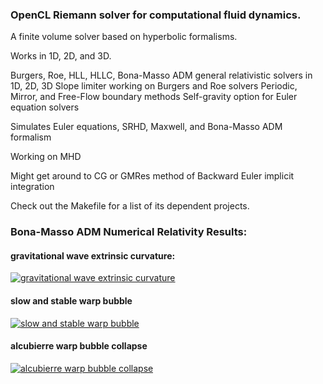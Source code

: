 ### OpenCL Riemann solver for computational fluid dynamics.

A finite volume solver based on hyperbolic formalisms.

Works in 1D, 2D, and 3D.

Burgers, Roe, HLL, HLLC, Bona-Masso ADM general relativistic solvers in 1D, 2D, 3D
Slope limiter working on Burgers and Roe solvers
Periodic, Mirror, and Free-Flow boundary methods
Self-gravity option for Euler equation solvers

Simulates Euler equations, SRHD, Maxwell, and Bona-Masso ADM formalism

Working on MHD

Might get around to CG or GMRes method of Backward Euler implicit integration

Check out the Makefile for a list of its dependent projects.

### Bona-Masso ADM Numerical Relativity Results:

#### gravitational wave extrinsic curvature:

[![gravitational wave extrinsic curvature](http://img.youtube.com/vi/dDVYA4hPqf0/0.jpg)](http://www.youtube.com/watch?v=dDVYA4hPqf0 "gravitational wave extrinsic curvature")

#### slow and stable warp bubble

[![slow and stable warp bubble](http://img.youtube.com/vi/DZb5hh4M2jg/0.jpg)](http://www.youtube.com/watch?v=DZb5hh4M2jg "slow and stable warp bubble")

#### alcubierre warp bubble collapse

[![alcubierre warp bubble collapse](http://img.youtube.com/vi/ekKf21Cj4k0/0.jpg)](http://www.youtube.com/watch?v=ekKf21Cj4k0 "alcubierre warp bubble collapse")
